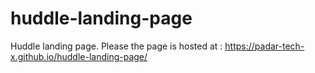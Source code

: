 # huddle-landing-page
Huddle landing page.
Please the page is hosted at : https://padar-tech-x.github.io/huddle-landing-page/
